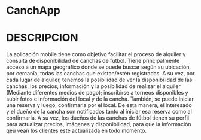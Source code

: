 # CanchApp
# DESCRIPCION
La aplicación mobile tiene como objetivo facilitar el proceso de alquiler y consulta de disponibilidad de canchas de fútbol.
Tiene principalmente acceso a un mapa geográfico donde se puede buscar según su ubicación, por cercanía, todas las canchas 
que existan/estén registradas. A su vez, por cada lugar de alquiler, tenemos la posibilidad de ver la disponibilidad de las 
canchas, los precios, información y la posibilidad de realizar el alquiler (Mediante diferentes medios de pago); inscribirse
a torneos disponibles y subir fotos e información del local y de la cancha. También, se puede iniciar una reserva y luego, 
confirmarla por el local. De esta manera, el interesado y el dueño de la cancha son notificados tanto al iniciar esa 
reserva como al confirmarla. 
A su vez, los dueños de las canchas de fútbol tienen su perfil para actualizar precios, imágenes y disponibilidad, para que 
la información qeu vean los clientes esté actualizada en todo momento. 
